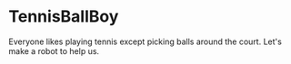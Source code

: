 # TennisBallBoy
Everyone likes playing tennis except picking balls around the court. Let's make a robot to help us.
